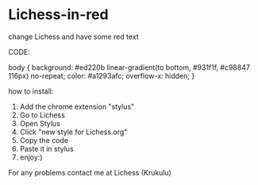 # Lichess-in-red
change Lichess and have some red text

CODE:

body {
    background: #ed220b linear-gradient(to bottom, #931f1f, #c98847 116px) no-repeat;
    color: #a1293afc;
    overflow-x: hidden;
}

how to install: 

1. Add the chrome extension "stylus"
2. Go to Lichess
3. Open Stylus
4. Click "new style for Lichess.org"
5. Copy the code
6. Paste it in stylus
7. enjoy:)

For any problems contact me at Lichess (Krukulu)
